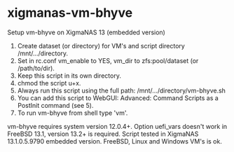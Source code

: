# xigmanas-vm-bhyve
 Setup vm-bhyve on XigmaNAS 13 (embedded version)
1. Create dataset (or directory) for VM's and script directory /mnt/.../directory.
2. Set in rc.conf vm_enable to YES, vm_dir to zfs:pool/dataset (or /path/to/dir).
3. Keep this script in its own directory.
4. chmod the script u+x.
5. Always run this script using the full path: /mnt/.../directory/vm-bhyve.sh
6. You can add this script to WebGUI: Advanced: Command Scripts as a PostInit command (see 5).
7. To run vm-bhyve from shell type 'vm'.

vm-bhyve requires system version 12.0.4+.
Option uefi_vars doesn't work in FreeBSD 13.1, version 13.2+ is required.
Script tested in XigmaNAS 13.1.0.5.9790 embedded version.
FreeBSD, Linux and Windows VM's is ok.
